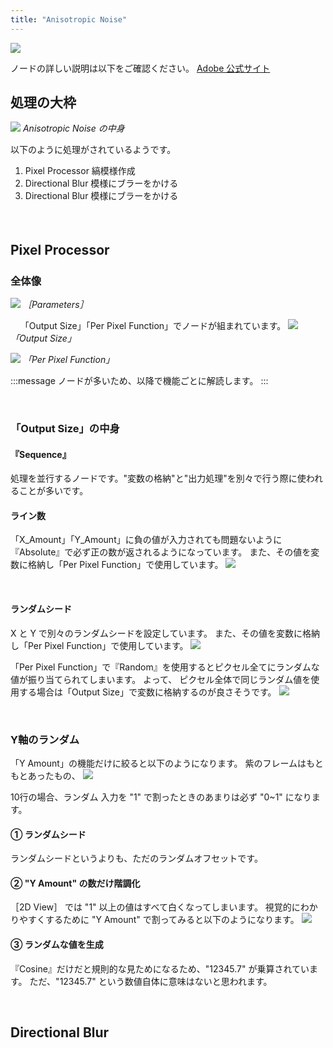 ```yaml
---
title: "Anisotropic Noise"
---
```

![](/images/591111c92d36ea/example1/2025-02-11_23h01_29.png)

ノードの詳しい説明は以下をご確認ください。
[Adobe 公式サイト](https://helpx.adobe.com/substance-3d-designer/substance-compositing-graphs/nodes-reference-for-substance-compositing-graphs/node-library/texture-generators/noises/anisotropic-noise.html)


## 処理の大枠
![](/images/591111c92d36ea/example1/2025-02-15_08h00_02.png)
*Anisotropic Noise の中身*

以下のように処理がされているようです。
1. Pixel Processor
縞模様作成
1. Directional Blur
模様にブラーをかける
1. Directional Blur
模様にブラーをかける


&nbsp;
&nbsp;
## Pixel Processor　
### 全体像
![](/images/591111c92d36ea/example1/2025-02-16_10h45_16.png)
*［Parameters］*

&nbsp;
&nbsp;
「Output Size」「Per Pixel Function」でノードが組まれています。
![](/images/591111c92d36ea/example1/2025-02-16_10h49_28.png)
*「Output Size」*

![](/images/591111c92d36ea/example1/2025-02-15_08h18_20.png)
*「Per Pixel Function」*

:::message
ノードが多いため、以降で機能ごとに解読します。
:::


&nbsp;
### 「Output Size」の中身
#### 『Sequence』
処理を並行するノードです。"変数の格納"と"出力処理"を別々で行う際に使われることが多いです。


#### ライン数
「X_Amount」「Y_Amount」に負の値が入力されても問題ないように『Absolute』で必ず正の数が返されるようになっています。
また、その値を変数に格納し「Per Pixel Function」で使用しています。
![](/images/591111c92d36ea/example1/2025-02-16_12h28_55.png)


&nbsp;
#### ランダムシード
X と Y で別々のランダムシードを設定しています。
また、その値を変数に格納し「Per Pixel Function」で使用しています。
![](/images/591111c92d36ea/example1/2025-02-16_15h53_09.png)


「Per Pixel Function」で『Random』を使用するとピクセル全てにランダムな値が振り当てられてしまいます。
よって、 ピクセル全体で同じランダム値を使用する場合は「Output Size」で変数に格納するのが良さそうです。
![](/images/591111c92d36ea/example1/2025-02-16_16h40_00.png)


&nbsp;
### Y軸のランダム
「Y Amount」の機能だけに絞ると以下のようになります。
紫のフレームはもともとあったもの、
![](/images/591111c92d36ea/example1/2025-02-16_20h43_07.png)

10行の場合、ランダム
入力を "1" で割ったときのあまりは必ず "0~1" になります。

#### ① ランダムシード
ランダムシードというよりも、ただのランダムオフセットです。

#### ② "Y Amount" の数だけ階調化
［2D View］ では "1" 以上の値はすべて白くなってしまいます。
視覚的にわかりやすくするために "Y Amount" で割ってみると以下のようになります。
![](/images/591111c92d36ea/example1/2025-02-16_17h31_17.png)

#### ③ ランダムな値を生成

『Cosine』だけだと規則的な見ためになるため、"12345.7" が乗算されています。
ただ、"12345.7" という数値自体に意味はないと思われます。


&nbsp;
## Directional Blur